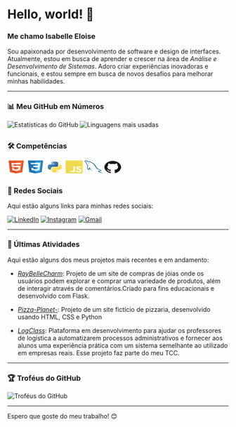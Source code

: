 
# Hello, world! 👋

### Me chamo Isabelle Eloise
Sou apaixonada por desenvolvimento de software e design de interfaces. Atualmente, estou em busca de aprender e crescer na área de *Análise e Desenvolvimento de Sistemas*. Adoro criar experiências inovadoras e funcionais, e estou sempre em busca de novos desafios para melhorar minhas habilidades.

---

### 📊 Meu GitHub em Números
<!-- Widgets de Estatísticas do GitHub -->
![Estatísticas do GitHub](https://github-readme-stats.vercel.app/api?username=IsabelleEloise-4369&show_icons=true&theme=radical)
![Linguagens mais usadas](https://github-readme-stats.vercel.app/api/top-langs/?username=IsabelleEloise-4369&layout=compact&theme=radical)

##

### 🛠 Competências
 <div style="display: inline-block">
        <img align="center" alt="IsaHtml" height="30" width="40" src="https://raw.githubusercontent.com/devicons/devicon/master/icons/html5/html5-original.svg" />
        <img align="center" alt="IsaCss" height="30" width="40" src="https://raw.githubusercontent.com/devicons/devicon/master/icons/css3/css3-original.svg" />
        <img align="center" alt="IsaPython" height="30" width="40" src="https://raw.githubusercontent.com/devicons/devicon/master/icons/python/python-original.svg" />
        <img align="center" alt="IsaJava" height="30" width="40" src="https://raw.githubusercontent.com/devicons/devicon/master/icons/javascript/javascript-plain.svg" />
        <img align="center" alt="IsaSql" height="30" width="40" src="https://raw.githubusercontent.com/devicons/devicon/master/icons/mysql/mysql-original.svg" />
        <img align="center" alt="IsaSql" height="30" width="40" src="https://raw.githubusercontent.com/devicons/devicon/master/icons/github/github-original.svg" />
</div><br>

##

### 🔗 Redes Sociais
Aqui estão alguns links para minhas redes sociais:

[![LinkedIn](https://img.shields.io/badge/-LinkedIn-0A66C2?style=for-the-badge&logo=linkedin&logoColor=white)](www.linkedin.com/in/isabelle-eloise-rugno-ferreira-b9ba13264)
[![Instagram](https://img.shields.io/badge/-Instagram-E4405F?style=for-the-badge&logo=instagram&logoColor=white)]([https://www.instagram.com/seuinstagram](https://www.instagram.com/isabelle.eloise/profilecard/?igsh=MTA4b3B1Yjlvc2h1eQ==))
[![Gmail](https://img.shields.io/badge/-Email-c14438?style=for-the-badge&logo=gmail&logoColor=white)](isarugno@gmail.com)<br>

---

### 🔄 Últimas Atividades

Aqui estão alguns dos meus projetos mais recentes e em andamento:

- [*RayBelleCharm*](https://github.com/IsabelleEloise-4369/link-do-projeto): Projeto de um site de compras de jóias onde os usuários podem explorar e comprar uma variedade de produtos, além de interagir através de comentários.Criado para fins educacionais e desenvolvido com Flask.

- [*Pizza-Planet-*](https://github.com/IsabelleEloise-4369/Pizza-Planet-): Projeto de um site fictício de pizzaria, desenvolvido usando HTML, CSS e Python

- [*LogClass*](https://github.com/IsabelleEloise-4369/LogClass): Plataforma em desenvolvimento para ajudar os professores de logística a automatizarem processos administrativos e fornecer aos alunos uma experiência prática com um sistema semelhante ao utilizado em empresas reais. Esse projeto faz parte do meu TCC.


---

### 🏆 Troféus do GitHub
![Troféus do GitHub](https://github-profile-trophy.vercel.app/?username=IsabelleEloise-4369&theme=radical)

---

Espero que goste do meu trabalho! 😊
